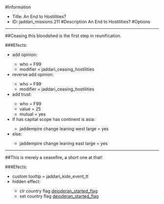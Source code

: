 #Information
 - Title: An End to Hostilities?
 - ID: jaddari_missions.211
#Description
An End to Hostilities?
#Options

___
##Ceasing this bloodshed is the first step in reunification.

###Efects:<ul><li>add opinion:</li><ul><li>who = F99</li><li>modifier = jaddari_ceasing_hostilities</li></ul><li>reverse add opinion:</li><ul><li>who = F99</li><li>modifier = jaddari_ceasing_hostilities</li></ul><li>add trust:</li><ul><li>who = F99</li><li>value = 25</li><li>mutual = yes</li></ul><li>If has capital scope has continent is asia:</li><ul><li>jaddempire change leaning west large = yes</li></ul><li>else:</li><ul><li>jaddempire change leaning east large = yes</li></ul></ul>

___
##This is merely a ceasefire, a short one at that!

###Efects:<ul><li>custom tooltip = jaddari_kide_event_tt</li><li>hidden effect:</li><ul><li>clr country flag [deioderan_started_flag](../flags/deioderan_started_flag.md)</li><li>set country flag [deioderan_started_flag](../flags/deioderan_started_flag.md)</li></ul></ul>
